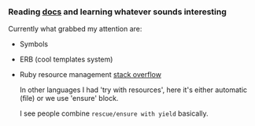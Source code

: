 ### Reading [docs](https://docs.ruby-lang.org/en/master/index.html) and learning whatever sounds interesting
Currently what grabbed my attention are:
- Symbols
- ERB (cool templates system)
- Ruby resource management [stack overflow](https://stackoverflow.com/questions/214642/raii-in-ruby-or-how-to-manage-resources-in-ruby)

  In other languages I had 'try with resources', here it's either automatic (file) or we use 'ensure' block.
    
    I see people combine ```rescue/ensure with yield``` basically.